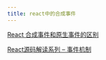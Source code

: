 ```yaml
---
title: react中的合成事件
---
```


[React 合成事件和原生事件的区别](https://www.jianshu.com/p/8d8f9aa4b033)

[React源码解读系列 – 事件机制](http://zhenhua-lee.github.io/react/react-event.html)
